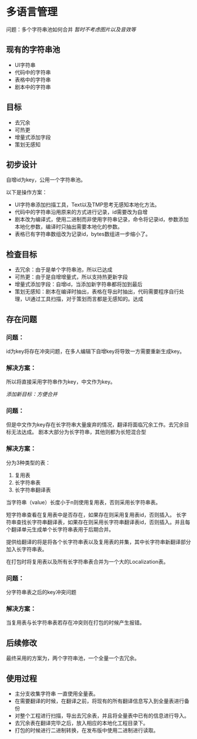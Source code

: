 # 多语言管理

问题：多个字符串池如何合并
*暂时不考虑图片以及音效等*

## 现有的字符串池

* UI字符串
* 代码中的字符串
* 表格中的字符串
* 剧本中的字符串

## 目标

* 去冗余
* 可热更
* 增量式添加字段
* 策划无感知

## 初步设计

自增id为key，公用一个字符串池。

以下是操作方案：

* UI字符串添加扫描工具，Text以及TMP思考无感知本地化方法。
* 代码中的字符串沿用原来的方式进行记录，id需要改为自增
* 剧本改为编译式，使用二进制而非使用字符串记录，命令将记录id，参数添加本地化参数，编译时只抽出需要本地化的参数。
* 表格已有字符串数组改为记录id，bytes数组进一步缩小了。

## 检查目标

* 去冗余：由于是单个字符串池，所以已达成
* 可热更：由于是自增增量式，所以支持热更新字段
* 增量式添加字段：自增id，当添加新字符串都将加到最后
* 策划无感知：剧本在编译时抽出，表格在导出时抽出，代码需要程序自行处理，UI通过工具扫描，对于策划而言都是无感知的。达成

## 存在问题

### 问题：
id为key将存在冲突问题，在多人编辑下自增key将导致一方需要重新生成key。
### 解决方案：
所以将直接采用字符串作为key，中文作为key。

*添加新目标：方便合并*

### 问题：
但是中文作为key存在长字符串大量废弃的情况，翻译将面临冗余工作。去冗余目标无法达成。
剧本大部分为长字符串，其他则都为长短混合型
### 解决方案：
分为3种类型的表：
1. 复用表
2. 长字符串表
3. 长字符串翻译表

当字符串（value）长度小于n则使用复用表，否则采用长字符串表。

短字符串查看在复用表中是否存在，如果存在则采用复用表id，否则插入。
长字符串查找长字符串翻译表，如果存在则采用长字符串翻译表id，否则插入。并且每个翻译单元生成单个长字符串表用于后期合并。

提供给翻译的将是将各个长字符串表以及复用表的并集，其中长字符串新翻译部分加入长字符串表。

在打包时将复用表以及所有长字符串表合并为一个大的Localization表。

### 问题：
分字符串表之后的key冲突问题
### 解决方案：
当复用表与长字符串表若存在冲突则在打包的时候产生报错。

## 后续修改

最终采用的方案为，两个字符串池，一个全量一个去冗余。


## 使用过程

* 主分支收集字符串 一直使用全量表。
* 在需要翻译的时候，在翻译之前，将现有的所有翻译信息写入到全量表进行备份
* 对整个工程进行扫描，导出去冗余表，并且将全量表中已有的信息进行导入。
* 去冗余表在翻译完毕之后，放入相应的本地化工程目录下。
* 打包的时候进行二进制转换，在发布版中使用二进制进行读取。



